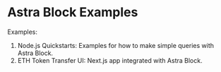 # Astra Block Examples

Examples:
1. Node.js Quickstarts: Examples for how to make simple queries with Astra Block.
2. ETH Token Transfer UI: Next.js app integrated with Astra Block.